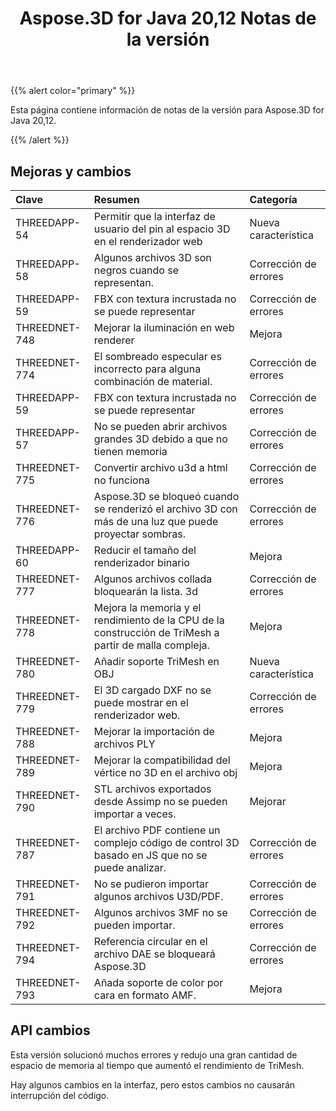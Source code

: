﻿---
title: Aspose.3D for Java 20,12 Notas de la versión
type: docs
weight: 5
url: /es/java/aspose-3d-for-java-20-12-release-notes/
---
{{% alert color="primary" %}}

Esta página contiene información de notas de la versión para Aspose.3D for Java 20,12.

{{% /alert %}}
## **Mejoras y cambios**

|**Clave**|**Resumen**|**Categoría**|
|:- |:- |:- |
|THREEDAPP-54 |Permitir que la interfaz de usuario del pin al espacio 3D en el renderizador web|Nueva característica|
|THREEDAPP-58 |Algunos archivos 3D son negros cuando se representan.|Corrección de errores|
|THREEDAPP-59 |FBX con textura incrustada no se puede representar|Corrección de errores|
|THREEDNET-748 |Mejorar la iluminación en web renderer|Mejora|
|THREEDNET-774 |El sombreado especular es incorrecto para alguna combinación de material.|Corrección de errores|
|THREEDAPP-59 |FBX con textura incrustada no se puede representar|Corrección de errores|
|THREEDAPP-57 |No se pueden abrir archivos grandes 3D debido a que no tienen memoria|Corrección de errores|
|THREEDNET-775 |Convertir archivo u3d a html no funciona|Corrección de errores|
|THREEDNET-776 |Aspose.3D se bloqueó cuando se renderizó el archivo 3D con más de una luz que puede proyectar sombras.|Corrección de errores|
|THREEDAPP-60 |Reducir el tamaño del renderizador binario|Mejora|
|THREEDNET-777 |Algunos archivos collada bloquearán la lista. 3d|Corrección de errores|
|THREEDNET-778 |Mejora la memoria y el rendimiento de la CPU de la construcción de TriMesh a partir de malla compleja.|Mejora|
|THREEDNET-780 |Añadir soporte TriMesh en OBJ|Nueva característica|
|THREEDNET-779 |El 3D cargado DXF no se puede mostrar en el renderizador web.|Corrección de errores|
|THREEDNET-788 |Mejorar la importación de archivos PLY|Mejora|
|THREEDNET-789 |Mejorar la compatibilidad del vértice no 3D en el archivo obj|Mejora|
|THREEDNET-790 |STL archivos exportados desde Assimp no se pueden importar a veces.|Mejorar|
|THREEDNET-787 |El archivo PDF contiene un complejo código de control 3D basado en JS que no se puede analizar.|Corrección de errores|
|THREEDNET-791 |No se pudieron importar algunos archivos U3D/PDF.|Corrección de errores|
|THREEDNET-792 |Algunos archivos 3MF no se pueden importar.|Corrección de errores|
|THREEDNET-794 |Referencia circular en el archivo DAE se bloqueará Aspose.3D|Corrección de errores|
|THREEDNET-793 |Añada soporte de color por cara en formato AMF.|Mejora|



## API cambios ##

Esta versión solucionó muchos errores y redujo una gran cantidad de espacio de memoria al tiempo que aumentó el rendimiento de TriMesh.

Hay algunos cambios en la interfaz, pero estos cambios no causarán interrupción del código.